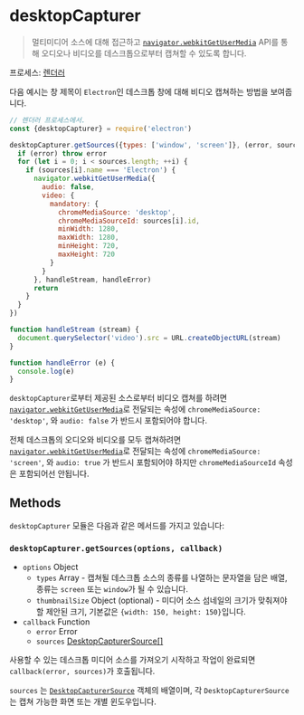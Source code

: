 # desktopCapturer

> 멀티미디어 소스에 대해 접근하고 [`navigator.webkitGetUserMedia`] API를 통해
> 오디오나 비디오를 데스크톱으로부터 캡쳐할 수 있도록 합니다.

프로세스: [렌더러](../tutorial/quick-start.md#renderer-process)

다음 예시는 창 제목이 `Electron`인 데스크톱 창에 대해 비디오 캡쳐하는 방법을
보여줍니다.

```javascript
// 렌더러 프로세스에서.
const {desktopCapturer} = require('electron')

desktopCapturer.getSources({types: ['window', 'screen']}, (error, sources) => {
  if (error) throw error
  for (let i = 0; i < sources.length; ++i) {
    if (sources[i].name === 'Electron') {
      navigator.webkitGetUserMedia({
        audio: false,
        video: {
          mandatory: {
            chromeMediaSource: 'desktop',
            chromeMediaSourceId: sources[i].id,
            minWidth: 1280,
            maxWidth: 1280,
            minHeight: 720,
            maxHeight: 720
          }
        }
      }, handleStream, handleError)
      return
    }
  }
})

function handleStream (stream) {
  document.querySelector('video').src = URL.createObjectURL(stream)
}

function handleError (e) {
  console.log(e)
}
```


`desktopCapturer`로부터 제공된 소스로부터 비디오 캡쳐를 하려면
[`navigator.webkitGetUserMedia`]로 전달되는 속성에 `chromeMediaSource: 'desktop'`,
와 `audio: false` 가 반드시 포함되어야 합니다.

전체 데스크톱의 오디오와 비디오를 모두 캡쳐하려면 [`navigator.webkitGetUserMedia`]로
전달되는 속성에 `chromeMediaSource: 'screen'`, 와 `audio: true` 가 반드시
포함되어야 하지만 `chromeMediaSourceId` 속성은 포함되어선 안됩니다.

## Methods

`desktopCapturer` 모듈은 다음과 같은 메서드를 가지고 있습니다:

### `desktopCapturer.getSources(options, callback)`

* `options` Object
  * `types` Array - 캡쳐될 데스크톱 소스의 종류를 나열하는 문자열을 담은 배열, 종류는
    `screen` 또는 `window`가 될 수 있습니다.
  * `thumbnailSize` Object (optional) -  미디어 소스 섬네일의 크기가 맞춰져야 할
    제안된 크기, 기본값은 `{width: 150, height: 150}`입니다.
* `callback` Function
  * `error` Error
  * `sources` [DesktopCapturerSource[]](structures/desktop-capturer-source.md)

사용할 수 있는 데스크톱 미디어 소스를 가져오기 시작하고 작업이 완료되면
`callback(error, sources)`가 호출됩니다.

`sources` 는 [`DesktopCapturerSource`](structures/desktop-capturer-source.md)
객체의 배열이며, 각 `DesktopCapturerSource` 는 캡쳐 가능한 화면 또는 개별
윈도우입니다.

[`navigator.webkitGetUserMedia`]: https://developer.mozilla.org/en/docs/Web/API/Navigator/getUserMedia
